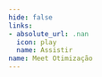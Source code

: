 ```yaml
---
hide: false
links:
- absolute_url: .nan
  icon: play
  name: Assistir
name: Meet Otimização
---
```

